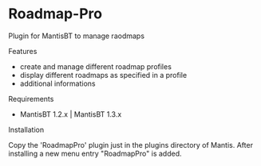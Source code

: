 # Roadmap-Pro

Plugin for MantisBT to manage raodmaps

Features

+ create and manage different roadmap profiles
+ display different roadmaps as specified in a profile
+ additional informations

Requirements

+ MantisBT 1.2.x | MantisBT 1.3.x

Installation

  Copy the 'RoadmapPro' plugin just in the plugins directory of Mantis. After installing a new menu entry "RoadmapPro" is added.

